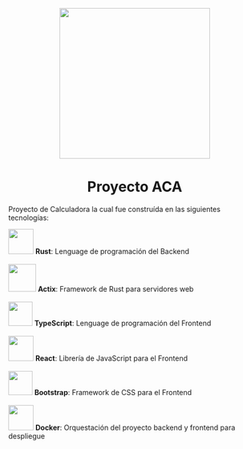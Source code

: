 <p align='center'>
    <img src='./frontend/public/cun.png' width='300'>
</p>
<h1 align='center'>Proyecto ACA</h1>

Proyecto de Calculadora la cual fue construída en las siguientes tecnologías:
<div>
    <img src='./frontend/public/rustLogo.png' width='50'>
    <b>Rust</b>: Lenguage de programación del Backend<br><br>
    <img src='./frontend/public/actix.png' width='55'>
    <b>Actix</b>: Framework de Rust para servidores web<br><br>
    <img src='./frontend/public/TS.png' width='48'>
    <b>TypeScript</b>: Lenguage de programación del Frontend<br><br>
    <img src='./frontend/public/react.png' width='50'>
    <b>React</b>: Librería de JavaScript para el Frontend<br><br>
    <img src='./frontend/public/bootstrap.png' width='48'>
    <b>Bootstrap</b>: Framework de CSS para el Frontend<br><br>
    <img src='./frontend/public/docker.png' width='50'>
    <b>Docker</b>: Orquestación del proyecto backend y frontend para despliegue<br><br>
</div>